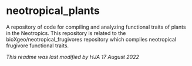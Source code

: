 # neotropical_plants
A repository of code for compiling and analyzing functional traits of plants in the Neotropics. This repository is related to the bioXgeo/neotropical_frugivores repository which compiles neotropical frugivore functional traits.

_This readme was last modified by HJA 17 August 2022_

